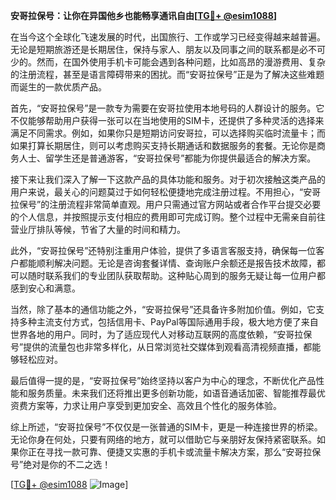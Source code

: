 **安哥拉保号：让你在异国他乡也能畅享通讯自由[[TG💪+ @esim1088](https://t.me/s/esim1088)]**

在当今这个全球化飞速发展的时代，出国旅行、工作或学习已经变得越来越普遍。无论是短期旅游还是长期居住，保持与家人、朋友以及同事之间的联系都是必不可少的。然而，在国外使用手机卡可能会遇到各种问题，比如高昂的漫游费用、复杂的注册流程，甚至是语言障碍带来的困扰。而“安哥拉保号”正是为了解决这些难题而诞生的一款优质产品。

首先，“安哥拉保号”是一款专为需要在安哥拉使用本地号码的人群设计的服务。它不仅能够帮助用户获得一张可以在当地使用的SIM卡，还提供了多种灵活的选择来满足不同需求。例如，如果你只是短期访问安哥拉，可以选择购买临时流量卡；而如果打算长期居住，则可以考虑购买支持长期通话和数据服务的套餐。无论你是商务人士、留学生还是普通游客，“安哥拉保号”都能为你提供最适合的解决方案。

接下来让我们深入了解一下这款产品的具体功能和服务。对于初次接触这类产品的用户来说，最关心的问题莫过于如何轻松便捷地完成注册过程。不用担心，“安哥拉保号”的注册流程非常简单直观。用户只需通过官方网站或者合作平台提交必要的个人信息，并按照提示支付相应的费用即可完成订购。整个过程中无需亲自前往营业厅排队等候，节省了大量的时间和精力。

此外，“安哥拉保号”还特别注重用户体验，提供了多语言客服支持，确保每一位客户都能顺利解决问题。无论是咨询套餐详情、查询账户余额还是报告技术故障，都可以随时联系我们的专业团队获取帮助。这种贴心周到的服务无疑让每一位用户都感到安心和满意。

当然，除了基本的通信功能之外，“安哥拉保号”还具备许多附加价值。例如，它支持多种主流支付方式，包括信用卡、PayPal等国际通用手段，极大地方便了来自世界各地的用户。同时，为了适应现代人对移动互联网的高度依赖，“安哥拉保号”提供的流量包也非常多样化，从日常浏览社交媒体到观看高清视频直播，都能够轻松应对。

最后值得一提的是，“安哥拉保号”始终坚持以客户为中心的理念，不断优化产品性能和服务质量。未来我们还将推出更多创新功能，如语音通话加密、智能推荐最优资费方案等，力求让用户享受到更加安全、高效且个性化的服务体验。

综上所述，“安哥拉保号”不仅仅是一张普通的SIM卡，更是一种连接世界的桥梁。无论你身在何处，只要有网络的地方，就可以借助它与亲朋好友保持紧密联系。如果你正在寻找一款可靠、便捷又实惠的手机卡或流量卡解决方案，那么“安哥拉保号”绝对是你的不二之选！

[[TG💪+ @esim1088](https://t.me/s/esim1088) ![Image](https://i.postimg.cc/4NQfJmqS/Snipaste-2025-05-13-00-14-12.png)]